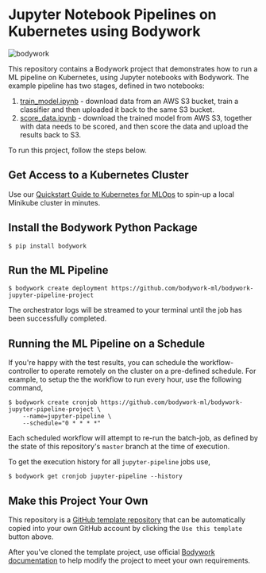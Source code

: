 # Jupyter Notebook Pipelines on Kubernetes using Bodywork

![bodywork](https://bodywork-media.s3.eu-west-2.amazonaws.com/jupyter_pipelines.png)

This repository contains a Bodywork project that demonstrates how to run a ML pipeline on Kubernetes, using Jupyter notebooks with Bodywork. The example pipeline has two stages, defined in two notebooks:

1. [train_model.ipynb](https://github.com/bodywork-ml/bodywork-jupyter-pipeline-project/blob/master/train_model.ipynb) - download data from an AWS S3 bucket, train a classifier and then uploaded it back to the same S3 bucket.
2. [score_data.ipynb](https://github.com/bodywork-ml/bodywork-jupyter-pipeline-project/blob/master/score_data.ipynb) - download the trained model from AWS S3, together with data needs to be scored, and then score the data and upload the results back to S3.

To run this project, follow the steps below.

## Get Access to a Kubernetes Cluster

Use our [Quickstart Guide to Kubernetes for MLOps](https://bodywork.readthedocs.io/en/latest/kubernetes/#quickstart) to spin-up a local Minikube cluster in minutes.

## Install the Bodywork Python Package

```shell
$ pip install bodywork
```

## Run the ML Pipeline

```shell
$ bodywork create deployment https://github.com/bodywork-ml/bodywork-jupyter-pipeline-project
```

The orchestrator logs will be streamed to your terminal until the job has been successfully completed.

## Running the ML Pipeline on a Schedule

If you're happy with the test results, you can schedule the workflow-controller to operate remotely on the cluster on a pre-defined schedule. For example, to setup the the workflow to run every hour, use the following command,

```shell
$ bodywork create cronjob https://github.com/bodywork-ml/bodywork-jupyter-pipeline-project \
    --name=jupyter-pipeline \
    --schedule="0 * * * *"
```

Each scheduled workflow will attempt to re-run the batch-job, as defined by the state of this repository's `master` branch at the time of execution.

To get the execution history for all `jupyter-pipeline` jobs use,

```shell
$ bodywork get cronjob jupyter-pipeline --history
```

## Make this Project Your Own

This repository is a [GitHub template repository](https://docs.github.com/en/free-pro-team@latest/github/creating-cloning-and-archiving-repositories/creating-a-repository-from-a-template) that can be automatically copied into your own GitHub account by clicking the `Use this template` button above.

After you've cloned the template project, use official [Bodywork documentation](https://bodywork.readthedocs.io/en/latest/) to help modify the project to meet your own requirements.
